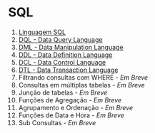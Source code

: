 # SQL

1. [Linguagem SQL](https://github.com/GabrielJulio/bd/blob/master/SQL/01_linguagem/README.md)
1. [DQL - Data Query Language](https://github.com/GabrielJulio/bd/blob/master/SQL/02_dql/README.md)
1. [DML - Data Manipulation Language](https://github.com/GabrielJulio/bd/blob/master/SQL/03_dml/README.md)
1. [DDL - Data Definition Language](https://github.com/GabrielJulio/bd/blob/master/SQL/04_ddl/README.md)
1. [DCL - Data Control Language](https://github.com/GabrielJulio/bd/blob/master/SQL/05_dcl/README.md)
1. [DTL - Data Transaction Language](https://github.com/GabrielJulio/bd/blob/master/SQL/06_dtl/README.md)
1. Filtrando consultas com WHERE - _Em Breve_
1. Consultas em múltiplas tabelas - _Em Breve_
1. Junção de tabelas - _Em Breve_
1. Funções de Agregação - _Em Breve_
1. Agrupamento e Ordenação - _Em Breve_
1. Funções de Data e Hora - _Em Breve_
1. Sub Consultas - _Em Breve_
